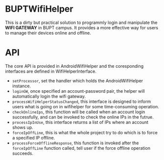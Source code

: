 BUPTWifiHelper
==============
This is a dirty but practical solution to programmly login and manipulate the __WIFI GATEWAY__ in BUPT campus.
It provides a more effective way for users to manage their devices online and offline.

# API
The core API is provided in AndroidWifiHelper and the coresponding interfaces are defined in WifiHelperInterface.
* `setProcessor`, set the handler which holds the AndroidWifiHelper instance.
* `loginGW`, once specified an account-password pair, the helper will automatically login the wifi gateway.
* `processWifiHelperStatusChanged`, this interface is designed to inform users what is going on in wifihelper for some time-consuming operation.
* `checkOnlineIps`, this function will be called when an account login successfully, and can be invoked to check the online IPs in the futrue.
* `processIpInUse`, this interface returns a list of IPs where an account shows up.
* `forceIpOffLine`, this is what the whole project try to do which is to force a specified IP offline.
* `processForceOfflineResponse`, this function is invoked after the `forceIpOffLine` function called, tell user if the force offline operation succeeds.
